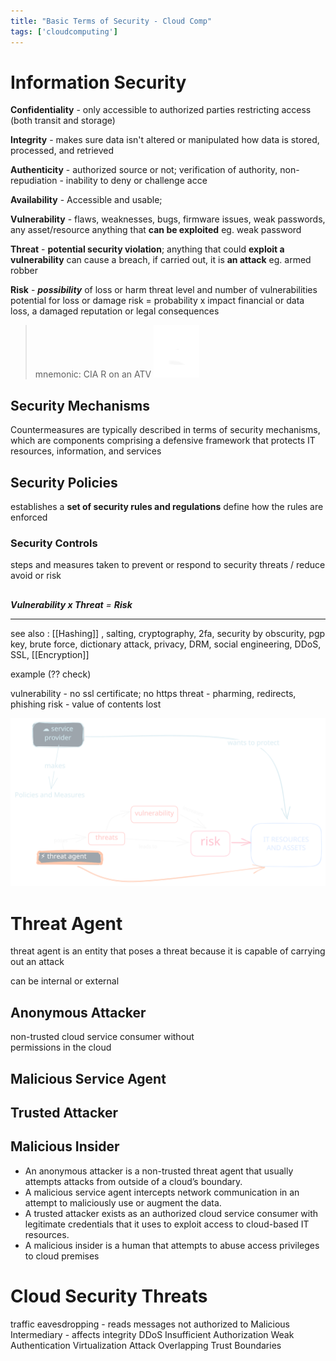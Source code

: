 ```yaml
---
title: "Basic Terms of Security - Cloud Comp"
tags: ['cloudcomputing']
---
```


# Information Security

**Confidentiality** - only accessible to authorized parties
restricting access
(both transit and storage)

**Integrity** - makes sure data isn't altered or manipulated 
how data is stored, processed, and retrieved 

**Authenticity** - authorized source or not; verification of authority, 
non-repudiation - inability to deny or challenge acce 

**Availability** - Accessible and usable; 


**Vulnerability** - flaws, weaknesses, 
bugs, firmware issues,
weak passwords, any asset/resource
anything that **can be exploited**
eg. weak password


**Threat** - **potential security violation**; 
anything that could **exploit a vulnerability**
can cause a breach, 
if carried out, it is **an attack**
eg. armed robber

**Risk** - **_possibility_** of loss or harm
threat level and number of vulnerabilities 
potential for loss or damage
risk = probability x impact
financial or data loss, a damaged reputation or legal consequences


> mnemonic: CIA R on an ATV 
> ![](images/cia-r-atv.svg)

## Security Mechanisms
Countermeasures are typically described in terms of security mechanisms, which are components comprising a defensive framework that protects IT resources, information, and services
## Security Policies
establishes a **set of security rules and regulations**
define how the rules are enforced
### Security Controls
steps and measures taken to prevent or respond to security threats / reduce avoid or risk 
##

**_Vulnerability x Threat_** _=_ **_Risk_**



---
see also : [[Hashing]] , salting, cryptography, 2fa, security by obscurity, pgp key, brute force, dictionary attack, privacy, DRM, social engineering, DDoS, SSL, [[Encryption]]


example (?? check)

vulnerability - no ssl certificate; no https
threat - pharming, redirects, phishing
risk - value of contents lost 


![image](images/threat-securitypolicies-risk.svg)

# Threat Agent
threat agent is an entity that poses a threat because it is capable of carrying out an attack

can be internal or external

## Anonymous Attacker
non-trusted cloud service consumer without  
permissions in the cloud

## Malicious Service Agent
## Trusted Attacker
## Malicious Insider
- An anonymous attacker is a non-trusted threat agent that usually attempts attacks from outside of a cloud’s boundary.  
- A malicious service agent intercepts network communication in an attempt to maliciously use or augment the data.  
- A trusted attacker exists as an authorized cloud service consumer with  legitimate credentials that it uses to exploit access to cloud-based IT resources.  
- A malicious insider is a human that attempts to abuse access privileges to cloud premises

# Cloud Security Threats

traffic eavesdropping - reads messages not authorized to 
Malicious Intermediary - affects integrity 
DDoS
Insufficient Authorization
Weak Authentication
Virtualization Attack
Overlapping Trust Boundaries